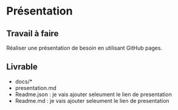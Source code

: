 # Présentation

## Travail à faire 
Réaliser une présentation de besoin en utilisant GitHub pages.

## Livrable 
- docs/* 
- presentation.md
- Readme.json : je vais ajouter seleument le lien de presentation
- Readme.md  : je vais ajouter seleument le lien de presentation
  